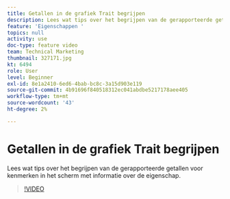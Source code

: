 ```yaml
---
title: Getallen in de grafiek Trait begrijpen
description: Lees wat tips over het begrijpen van de gerapporteerde getallen voor kenmerken in het scherm met informatie over de eigenschap.
feature: 'Eigenschappen '
topics: null
activity: use
doc-type: feature video
team: Technical Marketing
thumbnail: 327171.jpg
kt: 6494
role: User
level: Beginner
exl-id: 8e1a2410-6ed6-4bab-bc8c-3a15d903e119
source-git-commit: 4b91696f840518312ec041abdbe5217178aee405
workflow-type: tm+mt
source-wordcount: '43'
ht-degree: 2%

---
```


# Getallen in de grafiek Trait begrijpen

Lees wat tips over het begrijpen van de gerapporteerde getallen voor kenmerken in het scherm met informatie over de eigenschap.

>[!VIDEO](https://video.tv.adobe.com/v/327171/?quality=12&learn=on)
